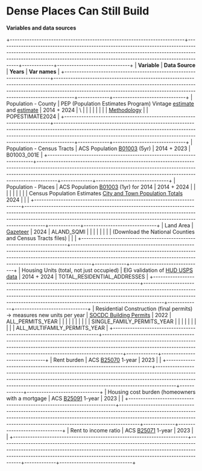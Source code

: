 # Dense Places Can Still Build

**Variables and data sources**

+------------------------------------------------------------------------+--------------------------------------------------------------------------------------------------------------------------------------------------------------------------------------------------------------------------------------------------+-------------+------------------------------+
| **Variable**                                                           | **Data Source**                                                                                                                                                                                                                                  | **Years**   | **Var names**                |
+------------------------------------------------------------------------+--------------------------------------------------------------------------------------------------------------------------------------------------------------------------------------------------------------------------------------------------+-------------+------------------------------+
| Population - County                                                    | PEP (Population Estimates Program) Vintage [estimate](https://www.census.gov/data/tables/time-series/demo/popest/2020s-counties-total.html) and [estimate](https://www.census.gov/data/tables/time-series/demo/popest/2010s-counties-total.html) | 2014 + 2024 | \                            |
|                                                                        |                                                                                                                                                                                                                                                  |             |                              |
|                                                                        | [Methodology](https://www2.census.gov/programs-surveys/popest/technical-documentation/methodology/2020-2024/methods-statement-v2024.pdf)                                                                                                         |             | POPESTIMATE2024              |
+------------------------------------------------------------------------+--------------------------------------------------------------------------------------------------------------------------------------------------------------------------------------------------------------------------------------------------+-------------+------------------------------+
| Population - Census Tracts                                             | ACS Population [B01003](https://data.census.gov/table/ACSDT1Y2023.B01003?q=B01003) (5yr)                                                                                                                                                         | 2014 + 2023 | B01003_001E                  |
+------------------------------------------------------------------------+--------------------------------------------------------------------------------------------------------------------------------------------------------------------------------------------------------------------------------------------------+-------------+------------------------------+
| Population - Places                                                    | ACS Population [B01003](https://data.census.gov/table/ACSDT1Y2023.B01003?q=B01003) (1yr) for 2014                                                                                                                                                | 2014 + 2024 |                              |
|                                                                        |                                                                                                                                                                                                                                                  |             |                              |
|                                                                        | Census Population Estimates [City and Town Population Totals](https://www.census.gov/programs-surveys/popest/data/tables.html) 2024                                                                                                              |             |                              |
+------------------------------------------------------------------------+--------------------------------------------------------------------------------------------------------------------------------------------------------------------------------------------------------------------------------------------------+-------------+------------------------------+
| Land Area                                                              | [Gazeteer](https://www.census.gov/geographies/reference-files/time-series/geo/gazetteer-files.html)                                                                                                                                              | 2024        | ALAND_SQMI                   |
|                                                                        |                                                                                                                                                                                                                                                  |             |                              |
|                                                                        | (Download the National Counties and Census Tracts files)                                                                                                                                                                                         |             |                              |
+------------------------------------------------------------------------+--------------------------------------------------------------------------------------------------------------------------------------------------------------------------------------------------------------------------------------------------+-------------+------------------------------+
| Housing Units (total, not just occupied)                               | EIG validation of [HUD USPS data](https://www.huduser.gov/apps/public/usps/home)                                                                                                                                                                 | 2014 + 2024 | TOTAL_RESIDENTIAL_ADDRESSES  |
+------------------------------------------------------------------------+--------------------------------------------------------------------------------------------------------------------------------------------------------------------------------------------------------------------------------------------------+-------------+------------------------------+
| Residential Construction (final permits) → measures new units per year | [SOCDC Building Permits](https://hudgis-hud.opendata.arcgis.com/datasets/HUD::residential-construction-permits-by-county/about)                                                                                                                  | 2022        | ALL_PERMITS_YEAR             |
|                                                                        |                                                                                                                                                                                                                                                  |             |                              |
|                                                                        |                                                                                                                                                                                                                                                  |             | SINGLE_FAMILY_PERMITS_YEAR   |
|                                                                        |                                                                                                                                                                                                                                                  |             |                              |
|                                                                        |                                                                                                                                                                                                                                                  |             | ALL_MULTIFAMILY_PERMITS_YEAR |
+------------------------------------------------------------------------+--------------------------------------------------------------------------------------------------------------------------------------------------------------------------------------------------------------------------------------------------+-------------+------------------------------+
| Rent burden                                                            | ACS [B25070](https://data.census.gov/table/ACSDT1Y2023.B25070?q=B25070:+Gross+Rent+as+a+Percentage+of+Household+Income+in+the+Past+12+Months) 1-year                                                                                             | 2023        |                              |
+------------------------------------------------------------------------+--------------------------------------------------------------------------------------------------------------------------------------------------------------------------------------------------------------------------------------------------+-------------+------------------------------+
| Housing cost burden (homeowners with a mortgage                        | ACS [B25091](https://data.census.gov/table?q=B25091) 1-year                                                                                                                                                                                      | 2023        |                              |
+------------------------------------------------------------------------+--------------------------------------------------------------------------------------------------------------------------------------------------------------------------------------------------------------------------------------------------+-------------+------------------------------+
| Rent to income ratio                                                   | ACS [B25071](https://data.census.gov/table/ACSDT1Y2023.B25071?q=B25071) 1-year                                                                                                                                                                   | 2023        |                              |
+------------------------------------------------------------------------+--------------------------------------------------------------------------------------------------------------------------------------------------------------------------------------------------------------------------------------------------+-------------+------------------------------+
